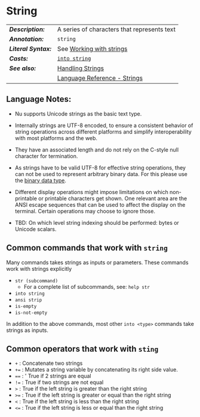 # String

|                       |                                                                                    |
| --------------------- | ---------------------------------------------------------------------------------- |
| **_Description:_**    | A series of characters that represents text                                        |
| **_Annotation:_**     | `string`                                                                           |
| **_Literal Syntax:_** | See [Working with strings](working_with_strings.md)                                |
| **_Casts:_**          | [`into string`](/commands/docs/into_string.md)                                     |
| **_See also:_**       | [Handling Strings](https://www.nushell.sh/book/loading_data.html#handling-strings) |
|                       | [Language Reference - Strings](/lang-guide/chapters/types/basic_types/string.md)   |

## Language Notes:

- Nu supports Unicode strings as the basic text type.
- Internally strings are UTF-8 encoded, to ensure a consistent behavior of string operations across different platforms and simplify interoperability with most platforms and the web.
- They have an associated length and do not rely on the C-style null character for termination.
- As strings have to be valid UTF-8 for effective string operations, they can not be used to represent arbitrary binary data. For this please use the [binary data type](#binary).

- Different display operations might impose limitations on which non-printable or printable characters get shown. One relevant area are the ANSI escape sequences that can be used to affect the display on the terminal. Certain operations may choose to ignore those.

- TBD: On which level string indexing should be performed: bytes or Unicode scalars.

## Common commands that work with `string`

Many commands takes strings as inputs or parameters.
These commands work with strings explicitly

- `str (subcommand)`
  - For a complete list of subcommands, see: `help str`
- `into string`
- `ansi strip`
- `is-empty`
- `is-not-empty`

In addition to the above commands, most other `into <type>` commands take strings
as inputs.

## Common operators that work with `sting`

- `+` : Concatenate two strings
- `+=` : Mutates a string variable by concatenating its right side value.
- `==` : ' True if 2 strings are equal
- `!=` : True if two strings are not equal
- `>` : True if the left string is greater than the right string
- `>=` : True if the left string is greater or equal than the right string
- `<` : True if the left string is less than the right string
- `<=` : True if the left string is less or equal than the right string
